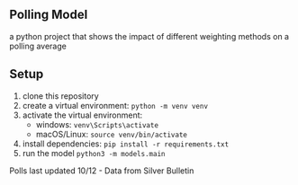 ## Polling Model

a python project that shows the impact of different weighting methods on a polling average

## Setup

1. clone this repository
2. create a virtual environment:
   `python -m venv venv`
3. activate the virtual environment:
   - windows: `venv\Scripts\activate`
   - macOS/Linux: `source venv/bin/activate`
4. install dependencies:
   `pip install -r requirements.txt`
5. run the model
   `python3 -m models.main`

Polls last updated 10/12 - Data from Silver Bulletin
